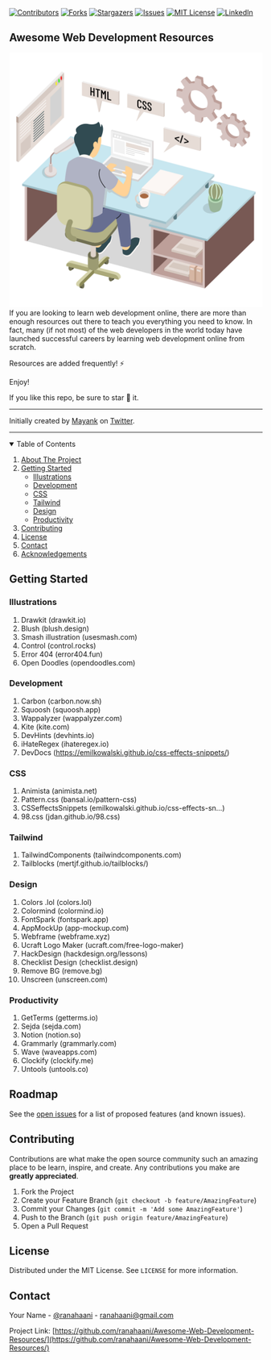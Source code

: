 
[![Contributors][contributors-shield]][contributors-url]
[![Forks][forks-shield]][forks-url]
[![Stargazers][stars-shield]][stars-url]
[![Issues][issues-shield]][issues-url]
[![MIT License][license-shield]][license-url]
[![LinkedIn][linkedin-shield]][linkedin-url]


<!-- ABOUT THE PROJECT -->
## Awesome Web Development Resources

[![Awesome Web Development Resources][product-screenshot]](https://github.com/ranahaani/Awesome-Web-Development-Resources)
If you are looking to learn web development online, there are more than enough resources out there to teach you everything you need to know. In fact, many (if not most) of the web developers in the world today have launched successful careers by learning web development online from scratch. 


Resources are added frequently! ⚡

Enjoy!

If you like this repo, be sure to star 🌟 it.

--- 

Initially created by [Mayank](https://twitter.com/dermayank) on [Twitter](https://twitter.com/dermayank/status/1379288164141953026).

---


<!-- TABLE OF CONTENTS -->
<details open="open">
  <summary>Table of Contents</summary>
  <ol>
    <li>
      <a href="#about-the-project">About The Project</a>
    </li>
    <li>
      <a href="#getting-started">Getting Started</a>
      <ul>
        <li><a href="#Illustrations">Illustrations</a></li>
        <li><a href="#Development">Development</a></li>
        <li><a href="#CSS">CSS</a></li>
        <li><a href="#Tailwind">Tailwind</a></li>
        <li><a href="#Design">Design</a></li>
        <li><a href="#Productivity">Productivity</a></li>
      </ul>
    </li>
    <li><a href="#contributing">Contributing</a></li>
    <li><a href="#license">License</a></li>
    <li><a href="#contact">Contact</a></li>
    <li><a href="#acknowledgements">Acknowledgements</a></li>
  </ol>
</details>


<!-- GETTING STARTED -->
## Getting Started

### Illustrations

  1. Drawkit (drawkit.io)
  2. Blush (blush.design)
  3. Smash illustration (usesmash.com)
  4. Control (control.rocks)
  5. Error 404 (error404.fun)
  6. Open Doodles (opendoodles.com)

### Development

  1. Carbon (carbon.now.sh)
  2. Squoosh (squoosh.app)
  3. Wappalyzer (wappalyzer.com)
  4. Kite (kite.com)
  5. DevHints (devhints.io)
  6. iHateRegex (ihateregex.io)
  7. DevDocs (https://emilkowalski.github.io/css-effects-snippets/)

### CSS

  1. Animista (animista.net)
  2. Pattern.css (bansal.io/pattern-css)
  3. CSSeffectsSnippets (emilkowalski.github.io/css-effects-sn…)
  4. 98.css (jdan.github.io/98.css)

### Tailwind

  1. TailwindComponents (tailwindcomponents.com)
  2. Tailblocks (mertjf.github.io/tailblocks/)

### Design

  1. Colors .lol (colors.lol)
  2. Colormind (colormind.io)
  3. FontSpark (fontspark.app)
  4. AppMockUp (app-mockup.com)
  5. Webframe (webframe.xyz)
  6. Ucraft Logo Maker (ucraft.com/free-logo-maker)
  7. HackDesign (hackdesign.org/lessons)
  8. Checklist Design (checklist.design)
  9. Remove BG (remove.bg)
  10. Unscreen (unscreen.com)

### Productivity

  1. GetTerms (getterms.io)
  2. Sejda (sejda.com)
  3. Notion (notion.so)
  4. Grammarly (grammarly.com)
  5. Wave (waveapps.com)
  6. Clockify (clockify.me)
  7. Untools (untools.co)

<!-- ROADMAP -->
## Roadmap

See the [open issues](https://github.com/ranahaani/Awesome-Web-Development-Resources/issues) for a list of proposed features (and known issues).



<!-- CONTRIBUTING -->
## Contributing

Contributions are what make the open source community such an amazing place to be learn, inspire, and create. Any contributions you make are **greatly appreciated**.

1. Fork the Project
2. Create your Feature Branch (`git checkout -b feature/AmazingFeature`)
3. Commit your Changes (`git commit -m 'Add some AmazingFeature'`)
4. Push to the Branch (`git push origin feature/AmazingFeature`)
5. Open a Pull Request



<!-- LICENSE -->
## License

Distributed under the MIT License. See `LICENSE` for more information.



<!-- CONTACT -->
## Contact

Your Name - [@ranahaani](https://twitter.com/ranahaani) - ranahaani@gmail.com

Project Link: [https://github.com/ranahaani/Awesome-Web-Development-Resources/](https://github.com/ranahaani/Awesome-Web-Development-Resources/)




<!-- MARKDOWN LINKS & IMAGES -->
<!-- https://www.markdownguide.org/basic-syntax/#reference-style-links -->
[contributors-shield]: https://img.shields.io/github/contributors/ranahaani/Awesome-Web-Development-Resources.svg?style=for-the-badge
[contributors-url]: https://github.com/ranahaani/Awesome-Web-Development-Resources/graphs/contributors
[forks-shield]: https://img.shields.io/github/forks/ranahaani/Awesome-Web-Development-Resources.svg?style=for-the-badge
[forks-url]: https://github.com/ranahaani/Awesome-Web-Development-Resources/network/members
[stars-shield]: https://img.shields.io/github/stars/ranahaani/Awesome-Web-Development-Resources.svg?style=for-the-badge
[stars-url]: https://github.com/ranahaani/Awesome-Web-Development-Resources/stargazers
[issues-shield]: https://img.shields.io/github/issues/ranahaani/Awesome-Web-Development-Resources.svg?style=for-the-badge
[issues-url]: https://github.com/ranahaani/Awesome-Web-Development-Resources/issues
[license-shield]: https://img.shields.io/github/license/ranahaani/Awesome-Web-Development-Resources.svg?style=for-the-badge
[license-url]: https://github.com/ranahaani/Awesome-Web-Development-Resources/blob/master/LICENSE.txt
[linkedin-shield]: https://img.shields.io/badge/-LinkedIn-black.svg?style=for-the-badge&logo=linkedin&colorB=555
[linkedin-url]: https://linkedin.com/in/ranahaani
[product-screenshot]: logo.png
